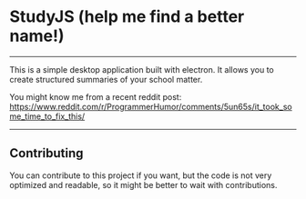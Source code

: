 StudyJS (help me find a better name!)
===================
----------

This is a simple desktop application built with electron. It allows you to create structured summaries of your school matter.

You might know me from a recent reddit post:
https://www.reddit.com/r/ProgrammerHumor/comments/5un65s/it_took_some_time_to_fix_this/ 

----------


Contributing
-------------

You can contribute to this project if you want, but the code is not very optimized and readable, so it might be better to wait with contributions.
